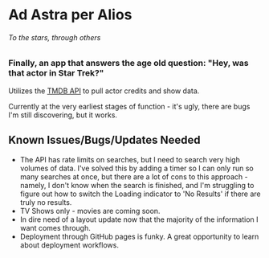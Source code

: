 # Ad Astra per Alios
###### To the stars, through others

### Finally, an app that answers the age old question: "Hey, was that actor in Star Trek?" 

Utilizes the [TMDB API](https://developer.themoviedb.org/reference/intro/getting-started) to pull actor credits and show data. 

Currently at the very earliest stages of function - it's ugly, there are bugs I'm still discovering, but it works. 

## Known Issues/Bugs/Updates Needed

* The API has rate limits on searches, but I need to search very high volumes of data. I've solved this by adding a timer so I can only run so many searches at once, but there are a lot of cons to this approach - namely, I don't know when the search is finished, and I'm struggling to figure out how to switch the Loading indicator to 'No Results' if there are truly no results. 
* TV Shows only - movies are coming soon. 
* In dire need of a layout update now that the majority of the information I want comes through. 
* Deployment through GitHub pages is funky. A great opportunity to learn about deployment workflows. 

